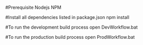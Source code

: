 #Prerequisite
Nodejs
NPM

#Install all dependencies listed in package.json
npm install

#To run the development build process open
DevWorkflow.bat

#To run the production build process open
ProdWorkflow.bat
